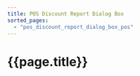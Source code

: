 ```yaml
---
title: POS Discount Report Dialog Box
sorted_pages:
  - "pos_discount_report_dialog_box_pos"
---
```

# {{page.title}}

